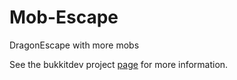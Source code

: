 Mob-Escape
==========

DragonEscape with more mobs


See the bukkitdev project [page](http://dev.bukkit.org/bukkit-plugins/escape-mob/) for more information.
